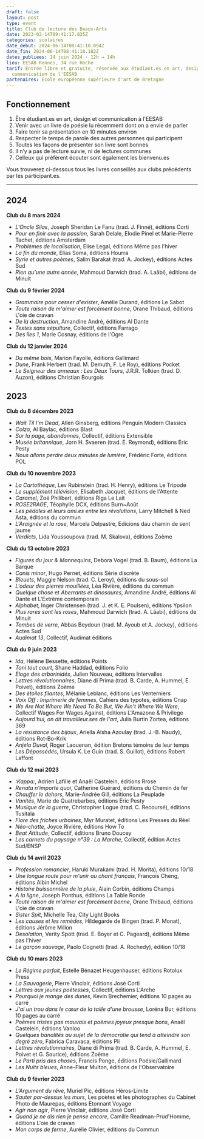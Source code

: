 ```yaml
---
draft: false
layout: post
type: event
title: Club de lecture des Beaux-Arts
date: 2023-02-14T09:41:17.835Z
categories: scolaires
date_debut: 2024-06-14T08:41:18.094Z
date_fin: 2024-06-14T08:41:18.182Z
dates_publiees: 14 juin 2024 · 12h → 14h
lieu: EESAB Rennes, 34 rue Hoche
tarif: Entrée libre et gratuite, réservée aux étudiant.es en art, design et
  communication de l'EESAB
partenaires: Ecole européenne supérieure d'art de Bretagne
---
```

## Fonctionnement

1. Être étudiant.es en art, design et communication à l'EESAB
2. Venir avec un livre de poésie lu récemment dont on a envie de parler
3. Faire tenir sa présentation en 10 minutes environ
4. Respecter le temps de parole des autres personnes qui participent
5. Toutes les façons de présenter son livre sont bonnes
6. Il n’y a pas de lecture suivie, ni de lectures communes
7. Celleux qui préfèrent écouter sont également les bienvenu.es

Vous trouverez ci-dessous tous les livres conseillés aux clubs précédents par les participant.es.

- - -

## 2024

**Club du 8 mars 2024**

* *L'Oncle Silas*, Joseph Sheridan Le Fanu (trad. J. Finné), éditions Corti
* *Pour en finir avec la passion*, Sarah Delale, Elodie Pinel et Marie-Pierre Tachet, éditions Amsterdam
* *Problèmes de localisation*, Elise Legal, éditions Même pas l'hiver
* *La fin du monde*, Elias Soma, éditions Hourra
* *Syrie et autres poèmes*, Salim Barakat (trad. A. Jockey), éditions Actes Sud 
* *Rien qu'une autre année*, Mahmoud Darwich (trad. A. Laâbi), éditions de Minuit

**Club du 9 février 2024**

* *Grammaire pour cesser d'exister*, Amélie Durand, éditions Le Sabot
* *Toute raison de m'aimer est forcément bonne*, Orane Thibaud, éditions L'oie de cravan
* *De la destruction*, Amandine André, éditions Al Dante
* *Textes sans sépulture*, Collectif, éditions Farrago
* *Des îles 1*, Marie Cosnay, éditions de l'Ogre

**Club du 12 janvier 2024**

* *Du même bois*, Marion Fayolle, éditions Gallimard
* *Dune*, Frank Herbert (trad. M. Demuth, F. Le Roy), éditions Pocket
* *Le Seigneur des anneaux : Les Deux Tours*, J.R.R. Tolkien (trad. D. Auzon), éditions Christian Bourgois

## 2023

**Club du 8 décembre 2023**

* *Wait Til I'm Dead*, Allen Ginsberg, éditions Penguin Modern Classics
* *Colza*, Al Baylac, éditions Blast
* *Sur la page, abandonnés*, Collectif, éditions Extensible
* *Musée britannique*, Jorn H. Svaeren (trad. E. Reymond), éditions Eric Pesty
* *Nous allons perdre deux minutes de lumière*, Frédéric Forte, éditions POL

**Club du 10 novembre 2023**

* *La Cartothèque*, Lev Rubinstein (trad. H. Henry), éditions Le Tripode
* *Le supplément télévision*, Elisabeth Jacquet, éditions de l'Attente
* *Caramel*, Zoé Philibert, éditions Riga Le Lait
* *ROSE2RAGE*, Téophylle DCX, éditions Burn~Août
* *Les pédales et leurs ami.es entre les révolutions*, Larry Mitchell & Ned Asta, éditions du commun
* *L'Araignée et la rose*, Marcela Delpastre, Edicions dau chamin de sent jaume
* *Verdicts*, Lida Youssoupova (trad. M. Skalova), éditions Zoème

**Club du 13 octobre 2023**

* *Figures du jour & Mannequins*, Debora Vogel (trad. B. Baum), éditions La Barque
* *Canis minor*, Hugo Pernet, éditions Série discrète
* *Bleuets*, Maggie Nelson (trad. C. Leroy), éditions du sous-sol
* *L'odeur des pierres mouillées*, Léa Rivière, éditions du commun
* *Quelque chose* et *Aberrants et dinosaures*, Amandine André, éditions Al Dante et L'Extrême contemporain
* *Alphabet*, Inger Christensen (trad. J. et K. E. Poulsen), éditions Ypsilon
* *Plus rares sont les roses*, Mahmoud Darwich (trad. A. Lâabi), éditions de Minuit
* *Tombes de verre*, Abbas Beydoun (trad. M. Ayoub et A. Jockey), éditions Actes Sud
* *Audimat 13*, Collectif, Audimat éditions

**Club du 9 juin 2023**

* *Ida*, Hélène Bessette, éditions Points
* *Toni tout court*, Shane Haddad, éditions Folio
* *Eloge des arborinidés*, Julien Nouveau, éditions Intervalles
* *Lettres révolutionnaires*, Diane di Prima (trad. B. Carde, A. Hummel, E. Poivet), éditions Zoème
* *Des étoiles filantes*, Mélanie Leblanc, éditions Les Venterniers
* *Voix Off : Imprimerie de femmes*, Cahiers des typotes, éditions Cnap
* *We Are Not Where We Need To Be But, We Ain't Where We Were*, Collectif Wages For Wages Against, éditions L'Amazone & Privilege
* *Aujourd'hui, on dit travailleur.ses de l'art*, Julia Burtin Zortea, éditions 369
* *La résistance des bijoux*, Ariella Aïsha Azoulay (trad. J.-B. Naudy), éditions Rot-Bo-Krik
* *Anjela Duval*, Roger Laouenan, édition Bretons témoins de leur temps
* *Les Dépossédés*, Ursula K. Le Guin (trad. S. Guillot), éditions Robert Laffont

**Club du 12 mai 2023**

* *:Kappa:*, Adrien Lafille et Anaël Castelein, éditions Rrose
* *Renata n'importe quoi*, Catherine Guérard, éditions du Chemin de fer
* *Chauffer le dehors*, Marie-Andrée Gill, éditions La Peuplade
* *Vanités*, Marie de Quatrebarbes, éditions Eric Pesty
* *Musique de la guerre*, Christopher Logue (trad. C. Recoursé), éditions Tusitala
* *Flore des friches urbaines*, Myr Muratet, éditions Les Presses du Réel
* *Néo-chatte*, Joyce Rivière, éditions How To
* *Beat Attitude*, Collectif, éditions Bruno Doucey
* *Les carnets du paysage n°39 : La Marche*, Collectif, édition Actes Sud/ENSP

**Club du 14 avril 2023**

* *Profession romancier*, Haruki Murakami (trad. H. Morita), éditions 10/18
* *Une longue route pour m'unir au chant français*, François Cheng, éditions Albin Michel
* *Histoire buissonnière de la pluie*, Alain Corbin, éditions Champs
* *A la ligne*, Joseph Ponthus, éditions La Table Ronde
* *Toute raison de m'aimer est forcément bonne*, Orane Thibaud, éditions L'oie de cravan
* *Sister Spit*, Michelle Tea, City Light Books
* *Les causes et les remèdes*, Hildegarde de Bingen (trad. P. Monat), éditions Jérôme Millon
* *Desolation*, Verity Spott (trad. E. Boyer et C. Pageard), éditions Même pas l'hiver
* *Le garçon sauvage*, Paolo Cognetti (trad. A. Rochedy), édition 10/18

**Club du 10 mars 2023**

* *Le Régime parfait*, Estelle Bénazet Heugenhauser, éditions Rotolux Press
* *La Sauvagerie*, Pierre Vinclair, éditions José Corti
* *Lettres aux jeunes poétesses*, Collectif, éditions L'Arche
* *Pourquoi je mange des dunes*, Kevin Brechemier, éditions 10 pages au carré
* *J'ai un trou dans le cœur de la taille d'une brousse*, Loréna Bur, éditions 10 pages au carré
* *Poèmes tristes pas mauvais et poèmes joyeux presque bons*, Anaël Castelein, éditions Vanloo
* *Quelques banalités au sujet de la démocratie qui tend à atteindre son degré zéro*, Fabrica Caravaca, éditions Pli
* *Lettres révolutionnaires*, Diane di Prima (trad. B. Carde, A. Hummel, E. Poivet et G. Sourice), éditions Zoème
* *Le Parti pris des choses*, Francis Ponge, éditions Poésie/Gallimard
* *Les Nuits bleues*, Anne-Fleur Multon, éditions de l'Observatoire

**Club du 9 février 2023**

* *L'Argument du rêve*, Muriel Pic, éditions Héros-Limite
* *Sauter par-dessus les murs*, Les poètes et les photographes du Cabinet Photo de Maurepas, éditions Etonnant Voyage
* *Agir non agir*, Pierre Vinclair, éditions José Corti
* *Quand je ne dis rien je pense encore*, Camille Readman-Prud'Homme, éditions L'oie de cravan
* *Mon corps de ferme*, Aurélie Olivier, éditions du Commun